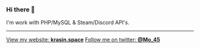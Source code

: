 ### Hi there 👋
I'm work with PHP/MySQL & Steam/Discord API's. 

---

[View my website: **krasin.space**](https://krasin.space/)
[Follow me on twitter: **@Mo_45**](https://twitter.com/Mo_45)

<!--
**Mo45/Mo45** is a ✨ _special_ ✨ repository because its `README.md` (this file) appears on your GitHub profile.

Here are some ideas to get you started:

- 🔭 I’m currently working on ...
- 🌱 I’m currently learning ...
- 👯 I’m looking to collaborate on ...
- 🤔 I’m looking for help with ...
- 💬 Ask me about ...
- 📫 How to reach me: ...
- 😄 Pronouns: ...
- ⚡ Fun fact: ...
-->
